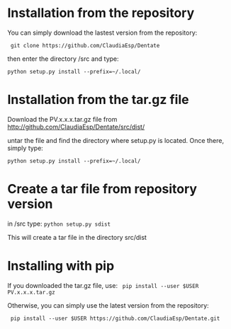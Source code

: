 Installation from the repository
================================

You can simply download the lastest version from the repository:

``` git clone https://github.com/ClaudiaEsp/Dentate```

then enter the directory /src and type:

``` python setup.py install --prefix=~/.local/ ```

Installation from the tar.gz file 
================================
Download the PV.x.x.x.tar.gz file from http://github.com/ClaudiaEsp/Dentate/src/dist/

untar the file and find the directory where setup.py is located. Once there, simply type:

```python setup.py install --prefix=~/.local/```

Create a tar file from repository version
=========================================

in /src type:
``` python setup.py sdist ```

This will create a tar file in the directory src/dist

Installing with pip
===================

If you downloaded the tar.gz file, use: 
``` pip install --user $USER PV.x.x.x.tar.gz```

Otherwise, you can simply use the latest version from the repository:

``` pip install --user $USER https://github.com/ClaudiaEsp/Dentate.git```

